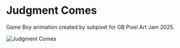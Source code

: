 # Judgment Comes

Game Boy animation created by subpixel for GB Pixel Art Jam 2025.

![Judgment Comes](/blob/master/img/judgement.gif)
